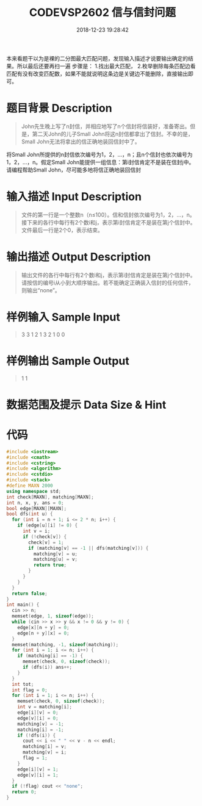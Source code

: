 ﻿---
title: CODEVSP2602 信与信封问题
date: 2018-12-23 19:28:42
tags: [数据结构,算法,图论,二分图,匈牙利算法]
categories: 算法与数据结构
---
本来看题干以为是裸的二分图最大匹配问题，发现输入描述才说要输出确定的结果。所以最后还要再扫一遍
步骤是：
1.找出最大匹配，
2.枚举删除每条匹配边看匹配有没有改变匹配数，如果不能就说明这条边是关键边不能删除，直接输出即可。
# 题目背景 Description
> John先生晚上写了n封信，并相应地写了n个信封将信装好，准备寄出。但是，第二天John的儿子Small John将这n封信都拿出了信封。不幸的是，Small John无法将拿出的信正确地装回信封中了。

 

将Small John所提供的n封信依次编号为1，2，…，n；且n个信封也依次编号为1，2，…，n。假定Small John能提供一组信息：第i封信肯定不是装在信封j中。请编程帮助Small John，尽可能多地将信正确地装回信封

# 输入描述 Input Description
> 文件的第一行是一个整数n（n≤100）。信和信封依次编号为1，2，…，n。
> 接下来的各行中每行有2个数i和j，表示第i封信肯定不是装在第j个信封中。文件最后一行是2个0，表示结束。

# 输出描述 Output Description
> 输出文件的各行中每行有2个数i和j，表示第i封信肯定是装在第j个信封中。请按信的编号i从小到大顺序输出。若不能确定正确装入信封的任何信件，则输出“none”。

# 样例输入 Sample Input
> 3 3
> 1 2
> 1 3
> 2 1
> 0 0


# 样例输出 Sample Output
> 1 1


# 数据范围及提示 Data Size & Hint

<!-- more -->

# 代码
```CPP
#include <iostream>
#include <cmath>
#include <cstring>
#include <algorithm>
#include <cstdio>
#include <stack>
#define MAXN 2000
using namespace std;
int check[MAXN], matching[MAXN];
int n, x, y, ans = 0;
bool edge[MAXN][MAXN];
bool dfs(int u) {
  for (int i = n + 1; i <= 2 * n; i++) {
    if (edge[u][i] != 0) {
      int v = i;
      if (!check[v]) {
        check[v] = 1;
        if (matching[v] == -1 || dfs(matching[v])) {
          matching[v] = u;
          matching[u] = v;
          return true;
        }
      }
    }
  }
  return false;
}
int main() {
  cin >> n;
  memset(edge, 1, sizeof(edge));
  while (cin >> x >> y && x != 0 && y != 0) {
    edge[x][n + y] = 0;
    edge[n + y][x] = 0;
  }
  memset(matching, -1, sizeof(matching));
  for (int i = 1; i <= n; i++) {
    if (matching[i] == -1) {
      memset(check, 0, sizeof(check));
      if (dfs(i)) ans++;
    }
  }
  int tot;
  int flag = 0;
  for (int i = 1; i <= n; i++) {
    memset(check, 0, sizeof(check));
    int v = matching[i];
    edge[i][v] = 0;
    edge[v][i] = 0;
    matching[v] = -1;
    matching[i] = -1;
    if (!dfs(i)) {
      cout << i << " " << v - n << endl;
      matching[i] = v;
      matching[v] = i;
      flag = 1;
    }
    edge[i][v] = 1;
    edge[v][i] = 1;
  }
  if (!flag) cout << "none";
  return 0;
}
```